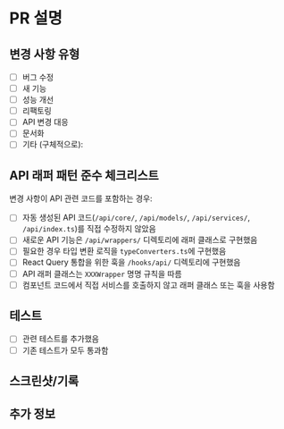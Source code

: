 # PR 설명
<!-- 이 PR이 무엇을 하는지, 어떤 문제를 해결하는지 간략하게 설명해주세요 -->

## 변경 사항 유형
- [ ] 버그 수정
- [ ] 새 기능
- [ ] 성능 개선
- [ ] 리팩토링
- [ ] API 변경 대응
- [ ] 문서화
- [ ] 기타 (구체적으로):

## API 래퍼 패턴 준수 체크리스트
변경 사항이 API 관련 코드를 포함하는 경우:

- [ ] 자동 생성된 API 코드(`/api/core/`, `/api/models/`, `/api/services/`, `/api/index.ts`)를 직접 수정하지 않았음
- [ ] 새로운 API 기능은 `/api/wrappers/` 디렉토리에 래퍼 클래스로 구현했음
- [ ] 필요한 경우 타입 변환 로직을 `typeConverters.ts`에 구현했음
- [ ] React Query 통합을 위한 훅을 `/hooks/api/` 디렉토리에 구현했음
- [ ] API 래퍼 클래스는 `XXXWrapper` 명명 규칙을 따름
- [ ] 컴포넌트 코드에서 직접 서비스를 호출하지 않고 래퍼 클래스 또는 훅을 사용함

## 테스트
- [ ] 관련 테스트를 추가했음
- [ ] 기존 테스트가 모두 통과함

## 스크린샷/기록
<!-- 필요한 경우 변경 사항을 시각적으로 보여주는 스크린샷이나 GIF를 추가하세요 -->

## 추가 정보
<!-- 리뷰어가 알아야 할 추가 정보가 있으면 여기에 작성하세요 -->
